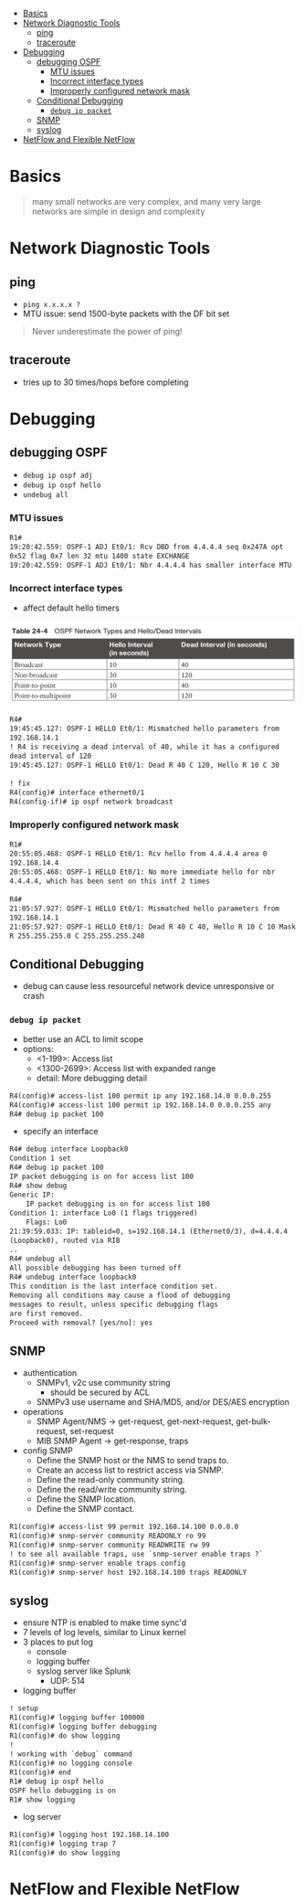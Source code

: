 - [Basics](#basics)
- [Network Diagnostic Tools](#network-diagnostic-tools)
  - [ping](#ping)
  - [traceroute](#traceroute)
- [Debugging](#debugging)
  - [debugging OSPF](#debugging-ospf)
    - [MTU issues](#mtu-issues)
    - [Incorrect interface types](#incorrect-interface-types)
    - [Improperly configured network mask](#improperly-configured-network-mask)
  - [Conditional Debugging](#conditional-debugging)
    - [`debug ip packet`](#debug-ip-packet)
  - [SNMP](#snmp)
  - [syslog](#syslog)
- [NetFlow and Flexible NetFlow](#netflow-and-flexible-netflow)

# Basics

> many small networks are very complex, and 
> many very large networks are simple in design and complexity

# Network Diagnostic Tools

## ping

* `ping x.x.x.x ?`
* MTU issue: send 1500-byte packets with the DF bit set
> Never underestimate the power of ping!

## traceroute

* tries up to 30 times/hops before completing

# Debugging

## debugging OSPF

* `debug ip ospf adj`
* `debug ip ospf hello`
* `undebug all`

### MTU issues

```
R1#
19:20:42.559: OSPF-1 ADJ Et0/1: Rcv DBD from 4.4.4.4 seq 0x247A opt 0x52 flag 0x7 len 32 mtu 1400 state EXCHANGE
19:20:42.559: OSPF-1 ADJ Et0/1: Nbr 4.4.4.4 has smaller interface MTU
```

### Incorrect interface types

* affect default hello timers

![](img/2024-11-23-15-45-28.png)

```
R4#
19:45:45.127: OSPF-1 HELLO Et0/1: Mismatched hello parameters from 192.168.14.1
! R4 is receiving a dead interval of 40, while it has a configured dead interval of 120
19:45:45.127: OSPF-1 HELLO Et0/1: Dead R 40 C 120, Hello R 10 C 30

! fix
R4(config)# interface ethernet0/1
R4(config-if)# ip ospf network broadcast
```

### Improperly configured network mask

```
R1#
20:55:05.468: OSPF-1 HELLO Et0/1: Rcv hello from 4.4.4.4 area 0 192.168.14.4
20:55:05.468: OSPF-1 HELLO Et0/1: No more immediate hello for nbr 4.4.4.4, which has been sent on this intf 2 times

R4#
21:05:57.927: OSPF-1 HELLO Et0/1: Mismatched hello parameters from 192.168.14.1
21:05:57.927: OSPF-1 HELLO Et0/1: Dead R 40 C 40, Hello R 10 C 10 Mask R 255.255.255.0 C 255.255.255.248
```

## Conditional Debugging

* debug can cause less resourceful network device unresponsive or crash

### `debug ip packet`

* better use an ACL to limit scope
* options:
  * <1-199>: Access list
  * <1300-2699>: Access list with expanded range
  * detail: More debugging detail

```
R4(config)# access-list 100 permit ip any 192.168.14.0 0.0.0.255
R4(config)# access-list 100 permit ip 192.168.14.0 0.0.0.255 any
R4# debug ip packet 100
```

* specify an interface

```
R4# debug interface Loopback0
Condition 1 set
R4# debug ip packet 100
IP packet debugging is on for access list 100
R4# show debug
Generic IP:
    IP packet debugging is on for access list 100
Condition 1: interface Lo0 (1 flags triggered)
    Flags: Lo0
21:39:59.033: IP: tableid=0, s=192.168.14.1 (Ethernet0/3), d=4.4.4.4 (Loopback0), routed via RIB
..
R4# undebug all
All possible debugging has been turned off
R4# undebug interface loopback0
This condition is the last interface condition set.
Removing all conditions may cause a flood of debugging
messages to result, unless specific debugging flags
are first removed.
Proceed with removal? [yes/no]: yes
```

## SNMP

* authentication
  * SNMPv1, v2c use community string
    * should be secured by ACL
  * SNMPv3 use username and SHA/MD5, and/or DES/AES encryption
* operations
  * SNMP Agent/NMS -> get-request, get-next-request, get-bulk-request, set-request
  * MIB SNMP Agent -> get-response, traps
* config SNMP
  * Define the SNMP host or the NMS to send traps to.
  * Create an access list to restrict access via SNMP.
  * Define the read-only community string.
  * Define the read/write community string.
  * Define the SNMP location.
  * Define the SNMP contact.

```
R1(config)# access-list 99 permit 192.168.14.100 0.0.0.0
R1(config)# snmp-server community READONLY ro 99
R1(config)# snmp-server community READWRITE rw 99
! to see all available traps, use `snmp-server enable traps ?`
R1(config)# snmp-server enable traps config
R1(config)# snmp-server host 192.168.14.100 traps READONLY
```

## syslog

* ensure NTP is enabled to make time sync'd
* 7 levels of log levels, similar to Linux kernel
* 3 places to put log
  * console
  * logging buffer
  * syslog server like Splunk
    * UDP: 514
* logging buffer
```
! setup
R1(config)# logging buffer 100000
R1(config)# logging buffer debugging
R1(config)# do show logging
!
! working with `debug` command
R1(config)# no logging console
R1(config)# end
R1# debug ip ospf hello
OSPF hello debugging is on
R1# show logging
```
* log server
```
R1(config)# logging host 192.168.14.100
R1(config)# logging trap 7
R1(config)# do show logging
```

# NetFlow and Flexible NetFlow



